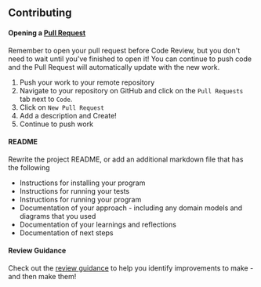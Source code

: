 ## Contributing

#### Opening a [Pull Request](https://docs.github.com/en/github/collaborating-with-issues-and-pull-requests/about-pull-requests)

Remember to open your pull request before Code Review, but you don't need to wait until you've finished to open it! You can continue to push code and the Pull Request will automatically update with the new work.

1. Push your work to your remote repository
2. Navigate to your repository on GitHub and click on the `Pull Requests` tab next to `Code`.
3. Click on `New Pull Request`
4. Add a description and Create!
5. Continue to push work

#### README

Rewrite the project README, or add an additional markdown file that has the following

- Instructions for installing your program
- Instructions for running your tests
- Instructions for running your program
- Documentation of your approach - including any domain models and diagrams that you used
- Documentation of your learnings and reflections
- Documentation of next steps

#### Review Guidance

Check out the [review guidance](./docs/review.md) to help you identify improvements to make - and then make them!
